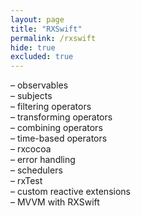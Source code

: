 ```yaml
---
layout: page
title: "RXSwift"
permalink: /rxswift
hide: true
excluded: true
---
```


– observables<br>
– subjects<br>
– filtering operators<br>
– transforming operators<br>
– combining operators<br>
– time-based operators<br>
– rxcocoa<br>
– error handling<br>
– schedulers<br>
– rxTest<br>
– custom reactive extensions<br>
– MVVM with RXSwift<br>


